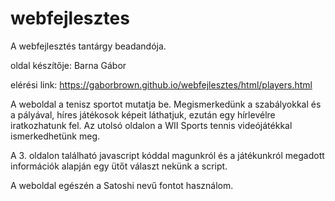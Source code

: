 # webfejlesztes
A webfejlesztés tantárgy beadandója.

oldal készítője: Barna Gábor

elérési link: https://gaborbrown.github.io/webfejlesztes/html/players.html

A weboldal a tenisz sportot mutatja be. Megismerkedünk a szabályokkal és a pályával, híres játékosok képeit láthatjuk, ezután egy hírlevélre iratkozhatunk fel. Az utolsó oldalon a WII Sports tennis videójátékkal ismerkedhetünk meg.

A 3. oldalon található javascript kóddal magunkról és a játékunkról megadott információk alapján egy ütőt választ nekünk a script.

A weboldal egészén a Satoshi nevű fontot használom.
